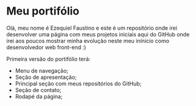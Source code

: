 # Meu portifólio

Olá, meu nome é Ezequiel Faustino e este é um repositório onde irei desenvolver uma página com meus projetos iniciais aqui do GitHub onde irei aos poucos mostrar minha evolução neste meu inínicio como desenvolvedor web front-end :)

Primeira versão do portifólio terá:
- Menu de navegação;
- Seção de apresentação;
- Principal seção com meus repositórios do GitHub;
- Seção de contato;
- Rodapé da página;
